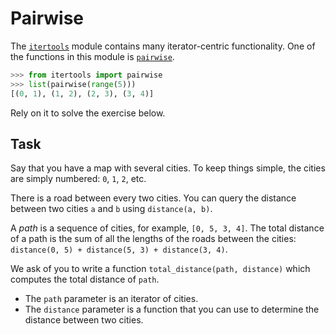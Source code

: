 # Pairwise

The [`itertools`](https://docs.python.org/3/library/itertools.html) module contains many iterator-centric functionality.
One of the functions in this module is [`pairwise`](https://docs.python.org/3/library/itertools.html#itertools.pairwise).

```python
>>> from itertools import pairwise
>>> list(pairwise(range(5)))
[(0, 1), (1, 2), (2, 3), (3, 4)]
```

Rely on it to solve the exercise below.

## Task

Say that you have a map with several cities.
To keep things simple, the cities are simply numbered: `0`, `1`, `2`, etc.

There is a road between every two cities.
You can query the distance between two cities `a` and `b` using `distance(a, b)`.

A _path_ is a sequence of cities, for example, `[0, 5, 3, 4]`.
The total distance of a path is the sum of all the lengths of the roads between the cities: `distance(0, 5) + distance(5, 3) + distance(3, 4)`.

We ask of you to write a function `total_distance(path, distance)` which computes the total distance of `path`.

* The `path` parameter is an iterator of cities.
* The `distance` parameter is a function that you can use to determine the distance between two cities.
